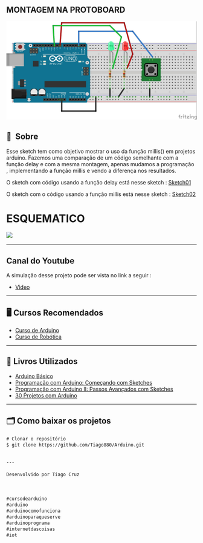 
## MONTAGEM NA PROTOBOARD
![](../images/Millis_delay_bb.jpg)


## 🔖&nbsp; Sobre
Esse sketch tem como objetivo mostrar o uso 
da função millis() em projetos arduino. Fazemos uma comparação de um código semelhante com a função delay e com a mesma montagem, apenas mudamos a programação , implementando a função millis e vendo a diferença nos resultados.

O sketch com código usando a função delay está nesse sketch : <a href=“https://github.com/Tiago880/Arduino/tree/main/Millis/Codigo_com_delay“>Sketch01</a>


O sketch com o código usando a função millis está nesse sketch : <a href=“https://github.com/Tiago880/Arduino/tree/main/Millis/Codigo_com_millis“>Sketch02</a>


# ESQUEMATICO
![](../images/Millis_delay_Esquemático.jpg)

---

## Canal do Youtube

A simulação desse projeto pode ser vista no link 
a seguir : 
- [Video](https://hotm.art/aU22TclL) 

---
## 🖥️ Cursos Recomendados
- [Curso de Arduino](https://go.hotmart.com/B34741498L) 
- [Curso de Robótica](https://go.hotmart.com/A52784638Q)
---

## 📖 Livros Utilizados
- [Arduino Básico](https://amzn.to/3vx6nOo)
- [Programação com Arduino: Começando com Sketches](https://amzn.to/3gNc5Yx)
- [Programação com Arduino II: Passos Avançados com Sketches](https://amzn.to/2S7O2Jm)
- [30 Projetos com Arduino](https://amzn.to/2QLKEDN)

---

## 🗂 Como baixar os projetos

    # Clonar o repositório
    $ git clone https://github.com/Tiago880/Arduino.git

```

---

Desenvolvido por Tiago Cruz



#cursodearduino​
#arduino​
#arduinocomofunciona​
#arduinoparaqueserve​
#arduinoprograma​
#internetdascoisas​
#iot